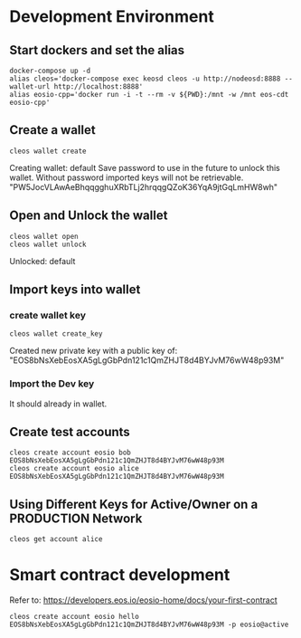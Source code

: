 # Development Environment

## Start dockers and set the alias

```shell
docker-compose up -d
alias cleos='docker-compose exec keosd cleos -u http://nodeosd:8888 --wallet-url http://localhost:8888'
alias eosio-cpp='docker run -i -t --rm -v ${PWD}:/mnt -w /mnt eos-cdt eosio-cpp'
```

## Create a wallet
```shell
cleos wallet create
```
Creating wallet: default
Save password to use in the future to unlock this wallet.
Without password imported keys will not be retrievable.
"PW5JocVLAwAeBhqqgghuXRbTLj2hrqqgQZoK36YqA9jtGqLmHW8wh"

## Open and Unlock the wallet
```shell 
cleos wallet open
cleos wallet unlock
```
Unlocked: default

## Import keys into wallet

### create wallet key
```shell
cleos wallet create_key
```
Created new private key with a public key of: "EOS8bNsXebEosXA5gLgGbPdn121c1QmZHJT8d4BYJvM76wW48p93M"

### Import the Dev key
It should already in wallet.


## Create test accounts
```shell
cleos create account eosio bob EOS8bNsXebEosXA5gLgGbPdn121c1QmZHJT8d4BYJvM76wW48p93M 
cleos create account eosio alice EOS8bNsXebEosXA5gLgGbPdn121c1QmZHJT8d4BYJvM76wW48p93M
```

## Using Different Keys for Active/Owner on a PRODUCTION Network

```shell
cleos get account alice
```



# Smart contract development

Refer to: https://developers.eos.io/eosio-home/docs/your-first-contract

```shell
cleos create account eosio hello EOS8bNsXebEosXA5gLgGbPdn121c1QmZHJT8d4BYJvM76wW48p93M -p eosio@active
```
